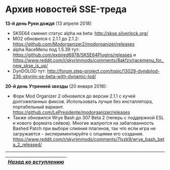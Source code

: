 # Архив новостей SSE-треда

**13-й день Руки дождя** (13 апреля 2018)
+ SKSE64 сменил статус alpha на beta: http://skse.silverlock.org/
+ MO2 обновился с 2.1.1 до 2.1.2: https://github.com/Modorganizer2/modorganizer/releases
+ alpha RaceMenu под 1.5.39 тут: https://github.com/expired6978/SKSE64Plugins/releases и https://www.reddit.com/r/skyrimmods/comments/8akfzv/racemenu_for_new_skse_is_up/
+ DynDOLOD тут: http://forum.step-project.com/topic/13029-dyndolod-236-skyrim-se-beta-with-dynamic-lod/

**20-й день Утренней звезды** (20 января 2018):
+ Форк Mod Organizer 2 обновился до версии 2.1.1 с кучей долгожеланных фиксов. Использовать лучше без инсталлятора, портабельный вариант. https://github.com/LePresidente/modorganizer/releases
+ Также обновился Wrye Bash до 307 Beta 2 (теперь с поддержкой ESL и нового формата сейвов). Многие жалуются на забагованность Bashed Patch при выборе слияния плагинов, так что если игра не загружается - экспериментируйте с опциями его создания. https://www.reddit.com/r/skyrimmods/comments/7lvzk9/wrye_bash_beta_2_released/

------

|[*Назад ко вступлению*](../00_Вступление.md)|
|:---:|
